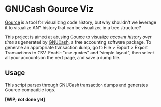 # GNUCash Gource Viz

[Gource](https://gource.io/) is a tool for visualizing code history, but
why shouldn't we leverage it to visualize ANY history that can be visualized
in a tree structure?

This project is aimed at abusing Gource to visualize *account history over
time* as generated by [GNUCash](https://www.gnucash.org/), a free accounting
software package. To generate an appropriate transaction dump, go to
File > Export > Export Transactions to CSV. Enable "use quotes" and "simple
layout", then select all your accounts on the next page, and save a dump
file.

## Usage

This script parses through GNUCash transaction dumps and generates
Gource-compatible logs.

**[WIP; not done yet]**

